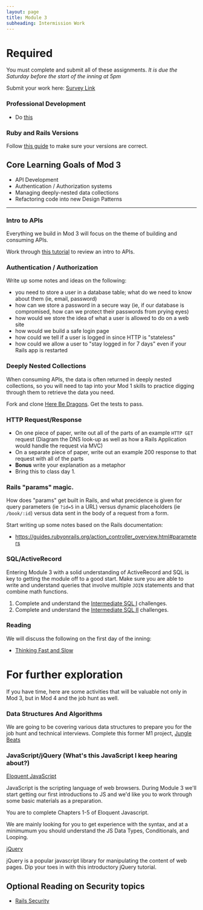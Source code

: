 ```yaml
---
layout: page
title: Module 3
subheading: Intermission Work
---
```


# Required

You must complete and submit all of these assignments. *It is due the Saturday before the start of the inning at 5pm*

Submit your work here: [Survey Link](https://forms.gle/XFpSYyKY3NtmWQVd8)

### Professional Development

* Do [this](https://github.com/turingschool/career-development-curriculum/blob/master/module_three/pre_work.md)

### Ruby and Rails Versions

Follow [this guide](./ruby_and_rails_versions) to make sure your versions are correct.

## Core Learning Goals of Mod 3

* API Development
* Authentication / Authorization systems
* Managing deeply-nested data collections
* Refactoring code into new Design Patterns

---

### Intro to APIs

Everything we build in Mod 3 will focus on the theme of building and consuming APIs.

Work through [this tutorial](https://gist.github.com/BrianZanti/e9d73508062fdcb78225906a6d97686d) to review an intro to APIs.


### Authentication / Authorization

Write up some notes and ideas on the following:

- you need to store a user in a database table; what do we need to know about them (ie, email, password)
- how can we store a password in a secure way (ie, if our database is compromised, how can we protect their passwords from prying eyes)
- how would we store the idea of what a user is allowed to do on a web site
- how would we build a safe login page
- how could we tell if a user is logged in since HTTP is "stateless"
- how could we allow a user to "stay logged in for 7 days" even if your Rails app is restarted


### Deeply Nested Collections

When consuming APIs, the data is often returned in deeply nested collections, so you will need to tap into your Mod 1 skills to practice digging through them to retrieve the data you need.

Fork and clone [Here Be Dragons](https://github.com/turingschool-examples/here-be-dragons). Get the tests to pass.


### HTTP Request/Response

* On one piece of paper, write out all of the parts of an example `HTTP GET` request (Diagram the DNS look-up as well as how a Rails Application would handle the request via MVC)
* On a separate piece of paper, write out an example 200 response to that request with all of the parts
* **Bonus** write your explanation as a metaphor
* Bring this to class day 1.


### Rails "params" magic.

How does "params" get built in Rails, and what precidence is given for query parameters (ie `?id=5` in a URL) versus dynamic placeholders (ie `/book/:id`) versus data sent in the body of a request from a form.

Start writing up some notes based on the Rails documentation:
* https://guides.rubyonrails.org/action_controller_overview.html#parameters


### SQL/ActiveRecord

Entering Module 3 with a solid understanding of ActiveRecord and SQL is key to getting the module off to a good start. Make sure you are able to write and understand queries that involve multiple `JOIN` statements and that combine math functions.

1. Complete and understand the [Intermediate SQL I](https://github.com/turingschool/lesson_plans/blob/master/ruby_03-professional_rails_applications/intermediate_sql.md) challenges.
1. Complete and understand the [Intermediate SQL II](https://gist.github.com/case-eee/5affe7fd452336cef2c88121e8d49f5d) challenges.


### Reading

We will discuss the following on the first day of the inning:

* [Thinking Fast and Slow](https://drive.google.com/file/d/1tBU_FF_kYLHltyvc6ZEPfb3LiYYQRreT/view?usp=sharing)

# For further exploration

If you have time, here are some activities that will be valuable not only in Mod 3, but in Mod 4 and the job hunt as well.

### Data Structures And Algorithms

We are going to be covering various data structures to prepare you for the job hunt and technical interviews. Complete this former M1 project, [Jungle Beats](https://backend.turing.io/module1/projects/jungle_beat)

### JavaScript/jQuery (What's this JavaScript I keep hearing about?)

[Eloquent JavaScript](http://eloquentjavascript.net/)

JavaScript is the scripting language of web browsers. During Module 3 we'll start getting our first introductions to JS and we'd like you to work through some basic materials as a preparation.

You are to complete Chapters 1-5 of Eloquent Javascript.

We are mainly looking for you to get experience with the syntax, and at a minimumum you should understand the JS Data Types, Conditionals, and Looping.

[jQuery](https://www.tutorialrepublic.com/jquery-tutorial/jquery-syntax.php)

jQuery is a popular javascript library for manipulating the content of web pages. Dip your toes in with this introductory jQuery tutorial.


## Optional Reading on Security topics

* [Rails Security](https://guides.rubyonrails.org/security.html)
